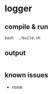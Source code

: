 # logger       

## compile & run   

```shell   
bash  ./build.sh  
```

## output     
```

```

## known issues   

+ none
  





